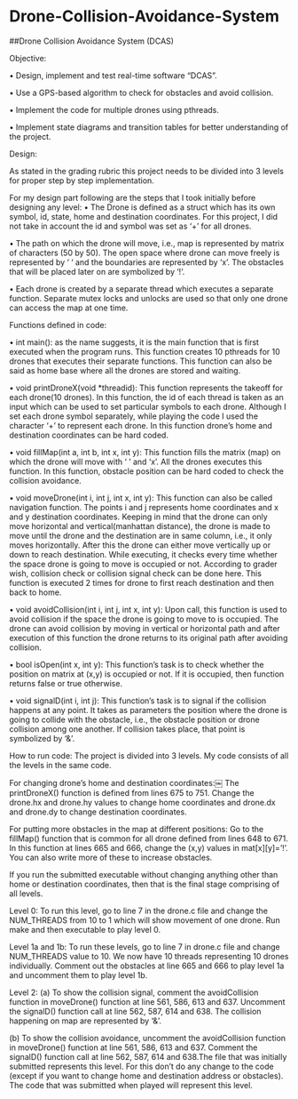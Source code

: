 # Drone-Collision-Avoidance-System
##Drone Collision Avoidance System (DCAS)

Objective:

• Design, implement and test real-time software “DCAS”.

• Use a GPS-based algorithm to check for obstacles and avoid collision.

• Implement the code for multiple drones using pthreads.

• Implement state diagrams and transition tables for better understanding of the project.

Design:

As stated in the grading rubric this project needs to be divided into 3 levels for proper step by step implementation.

For my design part following are the steps that I took initially before designing any level:
• The Drone is defined as a struct which has its own symbol, id, state, home and destination coordinates. For this project, I did not
take in account the id and symbol was set as ‘+’ for all drones.

• The path on which the drone will move, i.e., map is represented by matrix of characters (50 by 50). The open space where drone can move
freely is represented by ‘ ‘ and the boundaries are represented by ‘x’. The obstacles that will be placed later on are symbolized by ‘!’.

• Each drone is created by a separate thread which executes a separate function. Separate mutex locks and unlocks are used so that only
one drone can access the map at one time.

Functions defined in code:

• int main(): as the name suggests, it is the main function that is first executed when the program runs. This function creates 10
pthreads for 10 drones that executes their separate functions. This function can also be said as home base where all the drones are
stored and waiting.

• void printDroneX(void *threadid): This function represents the takeoff for each drone(10 drones). In this function, the id of each
thread is taken as an input which can be used to set particular symbols to each drone. Although I set each drone symbol separately, while
playing the code I used the character ‘+’ to represent each drone. In this function drone’s home and destination coordinates can be hard
coded.

• void fillMap(int a, int b, int x, int y): This function fills the matrix (map) on which the drone will move with ‘ ’ and ‘x’. All the
drones executes this function. In this function, obstacle position can be hard coded to check the collision avoidance.

• void moveDrone(int i, int j, int x, int y): This function can also be called navigation function. The points i and j represents home
coordinates and x and y destination coordinates. Keeping in mind that the drone can only move horizontal and vertical(manhattan
distance), the drone is made to move until the drone and the destination are in same column, i.e., it only moves horizontally. After this
the drone can either move vertically up or down to reach destination. While executing, it checks every time whether the space drone is
going to move is occupied or not. According to grader wish, collision check or collision signal check can be done here. This function is
executed 2 times for drone to first reach destination and then back to home.

• void avoidCollision(int i, int j, int x, int y): Upon call, this function is used to avoid collision if the space the drone is going to
move to is occupied. The drone can avoid collision by moving in vertical or horizontal path and after execution of this function the
drone returns to its original path after avoiding collision.

• bool isOpen(int x, int y): This function’s task is to check whether the position on matrix at (x,y) is occupied or not. If it is
occupied, then function returns false or true otherwise.

• void signalD(int i, int j): This function’s task is to signal if the collision happens at any point. It takes as parameters the
position where the drone is going to collide with the obstacle, i.e., the obstacle position or drone collision among one another. If
collision takes place, that point is symbolized by ‘&’.

How to run code:
The project is divided into 3 levels. My code consists of all the levels in the same code.

For changing drone’s home and destination coordinates:￼
The printDroneX() function is defined from lines 675 to 751. Change the drone.hx and drone.hy values to change home coordinates and
drone.dx and drone.dy to change destination coordinates.

For putting more obstacles in the map at different positions:
Go to the fillMap() function that is common for all drone defined from lines 648 to 671. In this function at lines 665 and 666, change
the (x,y) values in mat[x][y]=’!’. You can also write more of these to increase obstacles.

If you run the submitted executable without changing anything other than home or destination coordinates, then that is the final stage
comprising of all levels.

Level 0: To run this level, go to line 7 in the drone.c file and change the NUM_THREADS from 10 to 1 which will show movement of one drone. Run make and then executable to play level 0.

Level 1a and 1b: To run these levels, go to line 7 in drone.c file and change NUM_THREADS value to 10. We now have 10 threads
representing 10 drones individually. Comment out the obstacles at line 665 and 666 to play level 1a and uncomment them to play level 1b.

Level 2: 
(a) To show the collision signal, comment the avoidCollision function in moveDrone() function at line 561, 586, 613 and 637.
Uncomment the signalD() function call at line 562, 587, 614 and 638. The collision happening on map are represented by ‘&’.

(b) To show the collision avoidance, uncomment the avoidCollision function in moveDrone() function at line 561, 586, 613 and 637. Comment
the signalD() function call at line 562, 587, 614 and 638.The file that was initially submitted represents this level. For this don’t do
any change to the code (except if you want to change home and destination address or obstacles). The code that was submitted when played
will represent this level.
